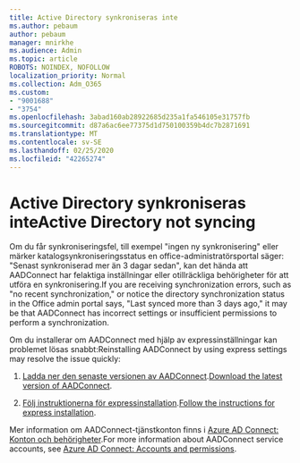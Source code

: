 ```yaml
---
title: Active Directory synkroniseras inte
ms.author: pebaum
author: pebaum
manager: mnirkhe
ms.audience: Admin
ms.topic: article
ROBOTS: NOINDEX, NOFOLLOW
localization_priority: Normal
ms.collection: Adm_O365
ms.custom:
- "9001688"
- "3754"
ms.openlocfilehash: 3abad160ab28922685d235a1fa546105e31757fb
ms.sourcegitcommit: d87a6ac6ee77375d1d750100359b4dc7b2871691
ms.translationtype: MT
ms.contentlocale: sv-SE
ms.lasthandoff: 02/25/2020
ms.locfileid: "42265274"
---
```

# <a name="active-directory-not-syncing"></a><span data-ttu-id="852c1-102">Active Directory synkroniseras inte</span><span class="sxs-lookup"><span data-stu-id="852c1-102">Active Directory not syncing</span></span>

<span data-ttu-id="852c1-103">Om du får synkroniseringsfel, till exempel "ingen ny synkronisering" eller märker katalogsynkroniseringsstatus en office-administratörsportal säger: "Senast synkroniserad mer än 3 dagar sedan", kan det hända att AADConnect har felaktiga inställningar eller otillräckliga behörigheter för att utföra en synkronisering.</span><span class="sxs-lookup"><span data-stu-id="852c1-103">If you are receiving synchronization errors, such as "no recent synchronization," or notice the directory synchronization status in the Office admin portal says, "Last synced more than 3 days ago," it may be that AADConnect has incorrect settings or insufficient permissions to perform a synchronization.</span></span>  

<span data-ttu-id="852c1-104">Om du installerar om AADConnect med hjälp av expressinställningar kan problemet lösas snabbt:</span><span class="sxs-lookup"><span data-stu-id="852c1-104">Reinstalling AADConnect by using express settings may resolve the issue quickly:</span></span>

1. <span data-ttu-id="852c1-105">[Ladda ner den senaste versionen av AADConnect](https://go.microsoft.com/fwlink/?LinkId=615771).</span><span class="sxs-lookup"><span data-stu-id="852c1-105">[Download the latest version of AADConnect](https://go.microsoft.com/fwlink/?LinkId=615771).</span></span>

2. <span data-ttu-id="852c1-106">[Följ instruktionerna för expressinstallation](https://docs.microsoft.com/azure/active-directory/hybrid/how-to-connect-install-express).</span><span class="sxs-lookup"><span data-stu-id="852c1-106">[Follow the instructions for express installation](https://docs.microsoft.com/azure/active-directory/hybrid/how-to-connect-install-express).</span></span>

<span data-ttu-id="852c1-107">Mer information om AADConnect-tjänstkonton finns i [Azure AD Connect: Konton och behörigheter](https://docs.microsoft.com/azure/active-directory/hybrid/reference-connect-accounts-permissions).</span><span class="sxs-lookup"><span data-stu-id="852c1-107">For more information about AADConnect service accounts, see [Azure AD Connect: Accounts and permissions](https://docs.microsoft.com/azure/active-directory/hybrid/reference-connect-accounts-permissions).</span></span>
